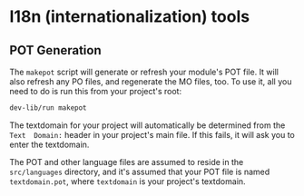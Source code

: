 # I18n (internationalization) tools

## POT Generation

The `makepot` script will generate or refresh your module's POT file. It will also
refresh any PO files, and regenerate the MO files, too. To use it, all you need to do
is run this from your project's root:

```bash
dev-lib/run makepot
```

The textdomain for your project will automatically be determined from the `Text 
Domain:` header in your project's main file. If this fails, it will ask you to enter
the textdomain.

The POT and other language files are assumed to reside in the `src/languages` 
directory, and it's assumed that your POT file is named `textdomain.pot`, where
`textdomain` is your project's textdomain.
